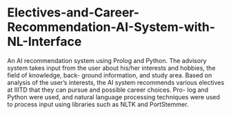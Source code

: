 # Electives-and-Career-Recommendation-AI-System-with-NL-Interface
An AI recommendation system using Prolog and Python. The advisory system
takes input from the user about his/her interests and hobbies, the field of knowledge, back-
ground information, and study area. Based on analysis of the user’s interests, the AI system
recommends various electives at IIITD that they can pursue and possible career choices. Pro-
log and Python were used, and natural language processing techniques were used to process
input using libraries such as NLTK and PortStemmer.
